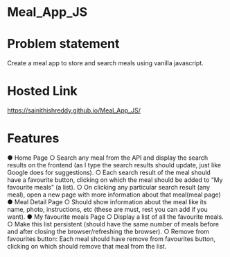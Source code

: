 # Meal_App_JS
# Problem statement
Create a meal app to store and search meals using vanilla javascript.
# Hosted Link
https://sainithishreddy.github.io/Meal_App_JS/
# Features
● Home Page
○ Search any meal from the API and display the search results on the frontend (as I type the search results should update, just like Google does for suggestions).
○ Each search result of the meal should have a favourite button, clicking on which the meal should be added to “My favourite meals” (a list).
○ On clicking any particular search result (any meal), open a new page with more information about that meal(meal page)
● Meal Detail Page
○ Should show information about the meal like its name, photo, instructions, etc (these are must, rest you can add if you want).
● My favourite meals Page
○ Display a list of all the favourite meals.
○ Make this list persistent (should have the same number of meals before and after closing the browser/refreshing the browser).
○ Remove from favourites button: Each meal should have remove from favourites button, clicking on which should remove that meal from the list.
